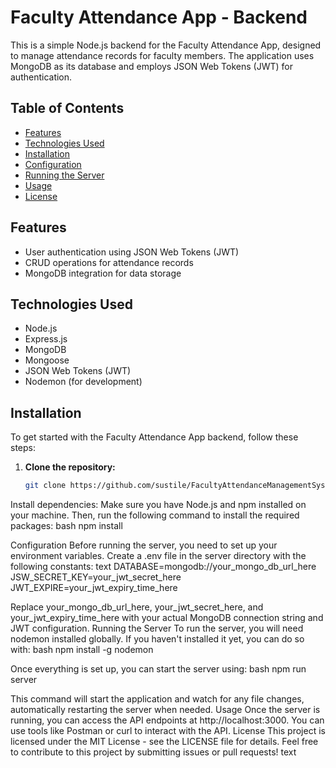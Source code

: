 # Faculty Attendance App - Backend

This is a simple Node.js backend for the Faculty Attendance App, designed to manage attendance records for faculty members. The application uses MongoDB as its database and employs JSON Web Tokens (JWT) for authentication.

## Table of Contents

- [Features](#features)
- [Technologies Used](#technologies-used)
- [Installation](#installation)
- [Configuration](#configuration)
- [Running the Server](#running-the-server)
- [Usage](#usage)
- [License](#license)

## Features

- User authentication using JSON Web Tokens (JWT)
- CRUD operations for attendance records
- MongoDB integration for data storage

## Technologies Used

- Node.js
- Express.js
- MongoDB
- Mongoose
- JSON Web Tokens (JWT)
- Nodemon (for development)

## Installation

To get started with the Faculty Attendance App backend, follow these steps:

1. **Clone the repository:**

   ```bash
   git clone https://github.com/sustile/FacultyAttendanceManagementSystem-server

Install dependencies:
Make sure you have Node.js and npm installed on your machine. Then, run the following command to install the required packages:
bash
npm install

Configuration
Before running the server, you need to set up your environment variables. Create a .env file in the server directory with the following constants:
text
DATABASE=mongodb://your_mongo_db_url_here
JSW_SECRET_KEY=your_jwt_secret_here
JWT_EXPIRE=your_jwt_expiry_time_here

Replace your_mongo_db_url_here, your_jwt_secret_here, and your_jwt_expiry_time_here with your actual MongoDB connection string and JWT configuration.
Running the Server
To run the server, you will need nodemon installed globally. If you haven't installed it yet, you can do so with:
bash
npm install -g nodemon

Once everything is set up, you can start the server using:
bash
npm run server

This command will start the application and watch for any file changes, automatically restarting the server when needed.
Usage
Once the server is running, you can access the API endpoints at http://localhost:3000. You can use tools like Postman or curl to interact with the API.
License
This project is licensed under the MIT License - see the LICENSE file for details. Feel free to contribute to this project by submitting issues or pull requests!
text
